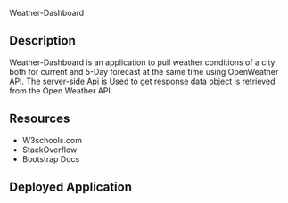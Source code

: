 Weather-Dashboard

## Description
Weather-Dashboard is an application to pull weather conditions of a city both for current and 5-Day forecast at the same time using OpenWeather API.
The server-side Api is Used to get response data object is retrieved from the Open Weather API.



## Resources
- W3schools.com
- StackOverflow
- Bootstrap Docs

## Deployed Application


